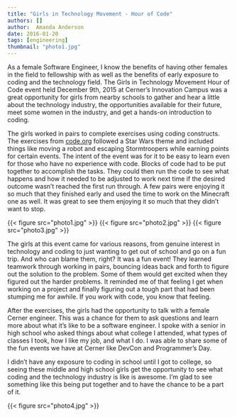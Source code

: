 ```yaml
---
title: "Girls in Technology Movement - Hour of Code"
authors: []
author:  Amanda Anderson
date: 2016-01-20
tags: [engineering]
thumbnail: "photo1.jpg"
---
```


As a female Software Engineer, I know the benefits of having other females in the field to fellowship with as well as the benefits of early exposure to coding and the technology field. The Girls in Technology Movement Hour of Code event held December 9th, 2015 at Cerner’s Innovation Campus was a great opportunity for girls from nearby schools to gather and hear a little about the technology industry, the opportunities available for their future, meet some women in the industry, and get a hands-on introduction to coding.

The girls worked in pairs to complete exercises using coding constructs.  The exercises from [code.org](https://code.org/learn) followed a Star Wars theme and included things like moving a robot and escaping Stormtroopers while earning points for certain events. The intent of the event was for it to be easy to learn even for those who have no experience with code. Blocks of code had to be put together to accomplish the tasks. They could then run the code to see what happens and how it needed to be adjusted to work next time if the desired outcome wasn’t reached the first run through. A few pairs were enjoying it so much that they finished early and used the time to work on the Minecraft one as well. It was great to see them enjoying it so much that they didn’t want to stop.

{{< figure src="photo1.jpg" >}}
{{< figure src="photo2.jpg" >}}
{{< figure src="photo3.jpg" >}}

The girls at this event came for various reasons, from genuine interest in technology and coding to just wanting to get out of school and go on a fun trip. And who can blame them, right? It was a fun event! They learned teamwork through working in pairs, bouncing ideas back and forth to figure out the solution to the problem. Some of them would get excited when they figured out the harder problems. It reminded me of that feeling I get when working on a project and finally figuring out a tough part that had been stumping me for awhile. If you work with code, you know that feeling.

After the exercises, the girls had the opportunity to talk with a female Cerner engineer. This was a chance for them to ask questions and learn more about what it’s like to be a software engineer. I spoke with a senior in high school who asked things about what college I attended, what types of classes I took, how I like my job, and what I do. I was able to share some of the fun events we have at Cerner like DevCon and Programmer’s Day.

I didn’t have any exposure to coding in school until I got to college, so seeing these middle and high school girls get the opportunity to see what coding and the technology industry is like is awesome. I’m glad to see something like this being put together and to have the chance to be a part of it.

{{< figure src="photo4.jpg" >}}